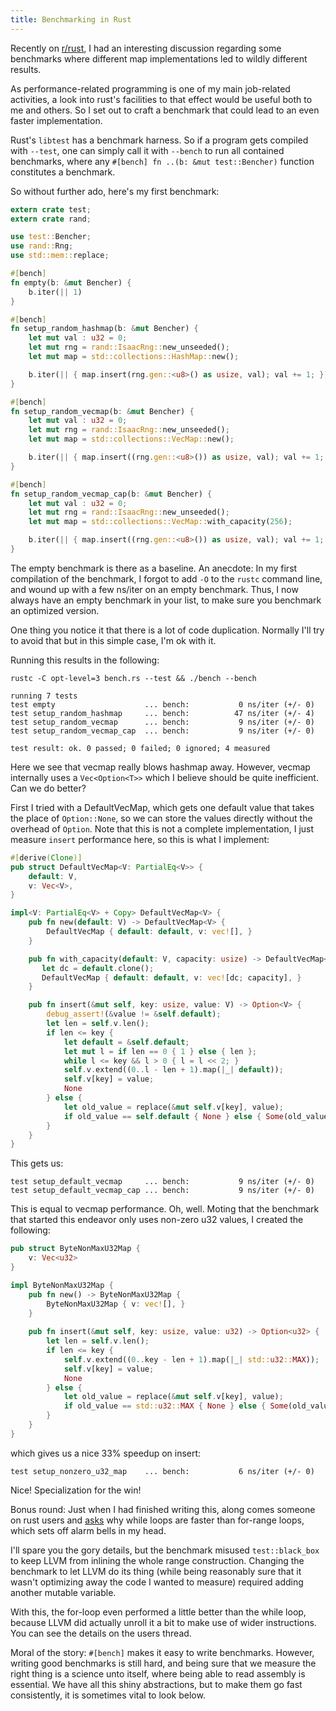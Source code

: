 ```yaml
---
title: Benchmarking in Rust
---
```


Recently on [r/rust](https://www.reddit.com/r/rust), I had an interesting 
discussion regarding some benchmarks where different map implementations led to 
wildly different results. 

As performance-related programming is one of my main job-related activities, a
look into rust's facilities to that effect would be useful both to me and 
others. So I set out to craft a benchmark that could lead to an even faster
implementation.

Rust's `libtest` has a benchmark harness. So if a program gets compiled with
`--test`, one can simply call it with `--bench` to run all contained 
benchmarks, where any `#[bench] fn ..(b: &mut test::Bencher)` function 
constitutes a benchmark.

So without further ado, here's my first benchmark:

```rust
extern crate test;
extern crate rand;

use test::Bencher;
use rand::Rng;
use std::mem::replace;

#[bench]
fn empty(b: &mut Bencher) {
    b.iter(|| 1)
}

#[bench]
fn setup_random_hashmap(b: &mut Bencher) {
    let mut val : u32 = 0;
    let mut rng = rand::IsaacRng::new_unseeded();
    let mut map = std::collections::HashMap::new();

    b.iter(|| { map.insert(rng.gen::<u8>() as usize, val); val += 1; })
}

#[bench]
fn setup_random_vecmap(b: &mut Bencher) {
    let mut val : u32 = 0;
    let mut rng = rand::IsaacRng::new_unseeded();
    let mut map = std::collections::VecMap::new();

    b.iter(|| { map.insert((rng.gen::<u8>()) as usize, val); val += 1; })
}

#[bench]
fn setup_random_vecmap_cap(b: &mut Bencher) {
    let mut val : u32 = 0;
    let mut rng = rand::IsaacRng::new_unseeded();
    let mut map = std::collections::VecMap::with_capacity(256);

    b.iter(|| { map.insert((rng.gen::<u8>()) as usize, val); val += 1; })
}
```

The empty benchmark is there as a baseline. An anecdote: In my first 
compilation of the benchmark, I forgot to add `-O` to the `rustc` command line, 
and wound up with a few ns/iter on an empty benchmark. Thus, I now always have 
an empty benchmark in your list, to make sure you benchmark an optimized 
version.

One thing you notice it that there is a lot of code duplication. 
Normally I'll try to avoid that but in this simple case, I'm ok with 
it.

Running this results in the following:

```
rustc -C opt-level=3 bench.rs --test && ./bench --bench

running 7 tests
test empty                    ... bench:           0 ns/iter (+/- 0)
test setup_random_hashmap     ... bench:          47 ns/iter (+/- 4)
test setup_random_vecmap      ... bench:           9 ns/iter (+/- 0)
test setup_random_vecmap_cap  ... bench:           9 ns/iter (+/- 0)

test result: ok. 0 passed; 0 failed; 0 ignored; 4 measured

```

Here we see that vecmap really blows hashmap away. However, vecmap internally
uses a `Vec<Option<T>>` which I believe should be quite inefficient. Can we do
better?

First I tried with a DefaultVecMap, which gets one default value that takes the 
place of `Option::None`, so we can store the values directly without the 
overhead of `Option`. Note that this is not a complete implementation, I just
measure `insert` performance here, so this is what I implement:

```rust
#[derive(Clone)]
pub struct DefaultVecMap<V: PartialEq<V>> {
    default: V,
    v: Vec<V>,
}

impl<V: PartialEq<V> + Copy> DefaultVecMap<V> {
    pub fn new(default: V) -> DefaultVecMap<V> {
        DefaultVecMap { default: default, v: vec![], }
    }

    pub fn with_capacity(default: V, capacity: usize) -> DefaultVecMap<V> {
       let dc = default.clone();
       DefaultVecMap { default: default, v: vec![dc; capacity], }
    }

    pub fn insert(&mut self, key: usize, value: V) -> Option<V> {
        debug_assert!(&value != &self.default);
        let len = self.v.len();
        if len <= key {
            let default = &self.default;
            let mut l = if len == 0 { 1 } else { len };
            while l <= key && l > 0 { l = l << 2; }
            self.v.extend((0..l - len + 1).map(|_| default));
            self.v[key] = value;
            None
        } else {
            let old_value = replace(&mut self.v[key], value);
            if old_value == self.default { None } else { Some(old_value) }
        }
    }
}
```

This gets us:

```
test setup_default_vecmap     ... bench:           9 ns/iter (+/- 0)
test setup_default_vecmap_cap ... bench:           9 ns/iter (+/- 0)
```

This is equal to vecmap performance. Oh, well. Moting that the benchmark that 
started this endeavor only uses non-zero u32 values, I created the following:

```rust
pub struct ByteNonMaxU32Map {
    v: Vec<u32>
}

impl ByteNonMaxU32Map {
    pub fn new() -> ByteNonMaxU32Map {
        ByteNonMaxU32Map { v: vec![], }
    }
    
    pub fn insert(&mut self, key: usize, value: u32) -> Option<u32> {
        let len = self.v.len();
        if len <= key {
            self.v.extend((0..key - len + 1).map(|_| std::u32::MAX));
            self.v[key] = value;
            None
        } else {
            let old_value = replace(&mut self.v[key], value);
            if old_value == std::u32::MAX { None } else { Some(old_value) }
        }
    }
}
```

which gives us a nice 33% speedup on insert:

```
test setup_nonzero_u32_map    ... bench:           6 ns/iter (+/- 0)
```

Nice! Specialization for the win!

Bonus round: Just when I had finished writing this, along comes someone 
on rust users and 
[asks](https://users.rust-lang.org/t/benchmark-for-loop-with-range-slower-than-while/1822) 
why while loops are faster than for-range loops, which sets off alarm 
bells in my head.

I'll spare you the gory details, but the benchmark misused 
`test::black_box` to keep LLVM from inlining the whole range 
construction. Changing the benchmark to let LLVM do its thing (while
being reasonably sure that it wasn't optimizing away the code I wanted
to measure) required adding another mutable variable.

With this, the for-loop even performed a little better than the
while loop, because LLVM did actually unroll it a bit to make use of
wider instructions. You can see the details on the users thread.

Moral of the story: `#[bench]` makes it easy to write benchmarks. 
However, writing good benchmarks is still hard, and being sure that we 
measure the right thing is a science unto itself, where being able to 
read assembly is essential. We have all this shiny abstractions, but to 
make them go fast consistently, it is sometimes vital to look below.
